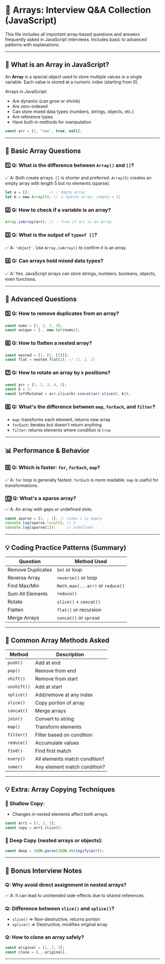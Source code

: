# 📘 Arrays: Interview Q&A Collection (JavaScript)

This file includes all important array-based questions and answers frequently asked in JavaScript interviews. Includes basic to advanced patterns with explanations.

---

## 📖 What is an Array in JavaScript?
An **Array** is a special object used to store multiple values in a single variable. Each value is stored at a numeric index (starting from 0).

Arrays in JavaScript:
- Are dynamic (can grow or shrink)
- Are zero-indexed
- Can store mixed data types (numbers, strings, objects, etc.)
- Are reference types
- Have built-in methods for manipulation

```js
const arr = [1, "two", true, null];
```

---

## 🔰 Basic Array Questions

### 1️⃣ Q: What is the difference between `Array()` and `[]`?
✅ A: Both create arrays. `[]` is shorter and preferred. `Array(5)` creates an empty array with length 5 but no elements (sparse).

```js
let a = [];         // ✅ Empty array
let b = new Array(5); // ⚠️ Sparse array: [empty × 5]
```

### 2️⃣ Q: How to check if a variable is an array?
```js
Array.isArray(arr); // ✅ True if arr is an array
```

### 3️⃣ Q: What is the output of `typeof []`?
✅ A: `'object'`. Use `Array.isArray()` to confirm it is an array.

### 4️⃣ Q: Can arrays hold mixed data types?
✅ A: Yes. JavaScript arrays can store strings, numbers, booleans, objects, even functions.

---

## 🧠 Advanced Questions

### 5️⃣ Q: How to remove duplicates from an array?
```js
const nums = [1, 2, 2, 3];
const unique = [...new Set(nums)];
```

### 6️⃣ Q: How to flatten a nested array?
```js
const nested = [1, [2, [3]]];
const flat = nested.flat(2); // [1, 2, 3]
```

### 7️⃣ Q: How to rotate an array by `k` positions?
```js
const arr = [1, 2, 3, 4, 5];
const k = 2;
const leftRotated = arr.slice(k).concat(arr.slice(0, k));
```

### 8️⃣ Q: What's the difference between `map`, `forEach`, and `filter`?
- `map`: transforms each element, returns new array
- `forEach`: iterates but doesn't return anything
- `filter`: returns elements where condition is `true`

---

## 📊 Performance & Behavior

### 9️⃣ Q: Which is faster: `for`, `forEach`, `map`?
✅ A: `for` loop is generally fastest. `forEach` is more readable. `map` is useful for transformations.

### 🔟 Q: What's a sparse array?
✅ A: An array with gaps or undefined slots.
```js
const sparse = [1, , 3]; // index 1 is empty
console.log(sparse.length); // 3
console.log(sparse[1]);     // undefined
```

---

## 💡 Coding Practice Patterns (Summary)

| Question           | Method Used                    |
|--------------------|----------------------------------|
| Remove Duplicates  | `Set` or loop                   |
| Reverse Array      | `reverse()` or loop             |
| Find Max/Min       | `Math.max(...arr)` or `reduce()`|
| Sum All Elements   | `reduce()`                      |
| Rotate             | `slice()` + `concat()`          |
| Flatten            | `flat()` or recursion           |
| Merge Arrays       | `concat()` or `spread`          |

---

## 🔁 Common Array Methods Asked

| Method      | Description                    |
|-------------|--------------------------------|
| `push()`    | Add at end                     |
| `pop()`     | Remove from end                |
| `shift()`   | Remove from start              |
| `unshift()` | Add at start                   |
| `splice()`  | Add/remove at any index        |
| `slice()`   | Copy portion of array          |
| `concat()`  | Merge arrays                   |
| `join()`    | Convert to string              |
| `map()`     | Transform elements             |
| `filter()`  | Filter based on condition      |
| `reduce()`  | Accumulate values              |
| `find()`    | Find first match               |
| `every()`   | All elements match condition?  |
| `some()`    | Any element match condition?   |

---

## 💡 Extra: Array Copying Techniques

### 🔸 Shallow Copy:
- Changes in nested elements affect both arrays.
```js
const arr1 = [1, 2, 3];
const copy = arr1.slice();
```

### 🔸 Deep Copy (nested arrays or objects):
```js
const deep = JSON.parse(JSON.stringify(arr));
```

---

## 🎯 Bonus Interview Notes

### Q: Why avoid direct assignment in nested arrays?
✅ A: It can lead to unintended side-effects due to shared references.

### Q: Difference between `slice()` and `splice()`?
- `slice()` => Non-destructive, returns portion
- `splice()` => Destructive, modifies original array

### Q: How to clone an array safely?
```js
const original = [1, 2, 3];
const clone = [...original];
```

---
